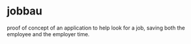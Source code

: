 jobbau
======

proof of concept of an application to help look for a job, saving both the employee and the employer time.
